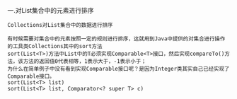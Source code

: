 一.对List集合中的元素进行排序

    Collections对List集合中的数据进行排序
    
	有时候需要对集合中的元素按照一定的规则进行排序，这就用到Java中提供的对集合进行操作的工具类Collections其中的sort方法
	sort(List<T>)方法中List中的T必须实现Comparable<T>接口，然后实现compareTo()方法，该方法的返回值0代表相等，1表示大于，-1表示小于；
	为什么在简单例子中没有看到实现Comparable接口呢？是因为Integer类其实自己已经实现了Comparable接口。
	sort(List<T> list)
	sort(List<T> list, Comparator<? super T> c)
